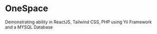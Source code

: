 # OneSpace
Demonstrating ability in ReactJS, Tailwind CSS, PHP using Yii Framework and a MYSQL Database
